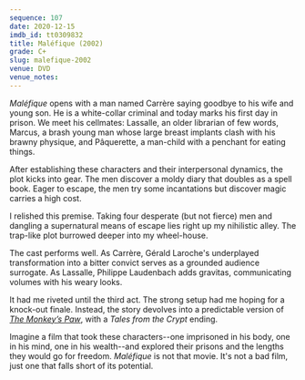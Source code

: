 ```yaml
---
sequence: 107
date: 2020-12-15
imdb_id: tt0309832
title: Maléfique (2002)
grade: C+
slug: malefique-2002
venue: DVD
venue_notes:
---
```


_Maléfique_ opens with a man named Carrère saying goodbye to his wife and young son. He is a white-collar criminal and today marks his first day in prison. We meet his cellmates: Lassalle, an older librarian of few words, Marcus, a brash young man whose large breast implants clash with his brawny physique, and Pâquerette, a man-child with a penchant for eating things.

After establishing these characters and their interpersonal dynamics, the plot kicks into gear. The men discover a moldy diary that doubles as a spell book. Eager to escape, the men try some incantations but discover magic carries a high cost.

<!-- end -->

I relished this premise. Taking four desperate (but not fierce) men and dangling a supernatural means of escape lies right up my nihilistic alley. The trap-like plot burrowed deeper into my wheel-house.

The cast performs well. As Carrère, Gérald Laroche's underplayed transformation into a bitter convict serves as a grounded audience surrogate. As Lassalle, Philippe Laudenbach adds gravitas, communicating volumes with his weary looks.

It had me riveted until the third act. The strong setup had me hoping for a knock-out finale. Instead, the story devolves into a predictable version of [_The Monkey’s Paw_](https://en.wikipedia.org/wiki/The_Monkey's_Paw), with a _Tales from the Crypt_ ending.

Imagine a film that took these characters--one imprisoned in his body, one in his mind, one in his wealth--and explored their prisons and the lengths they would go for freedom. _Maléfique_ is not that movie. It's not a bad film, just one that falls short of its potential.
